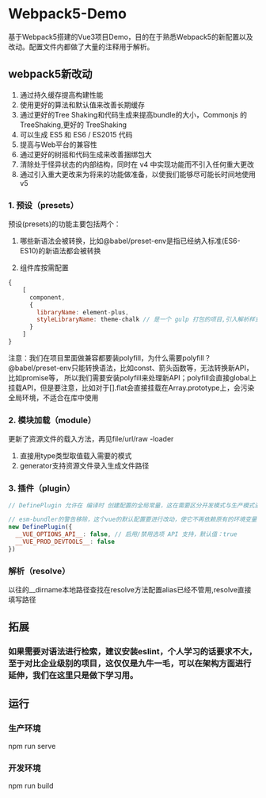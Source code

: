# Webpack5-Demo
基于Webpack5搭建的Vue3项目Demo，目的在于熟悉Webpack5的新配置以及改动。配置文件内都做了大量的注释用于解析。

## webpack5新改动
1. 通过持久缓存提高构建性能
2. 使用更好的算法和默认值来改善长期缓存
3. 通过更好的Tree Shaking和代码生成来提高bundle的大小，Commonjs 的 TreeShaking,更好的 TreeShaking
4. 可以生成 ES5 和 ES6 / ES2015 代码
5. 提高与Web平台的兼容性
6. 通过更好的树摇和代码生成来改善捆绑包大
7. 清除处于怪异状态的内部结构，同时在 v4 中实现功能而不引入任何重大更改
8. 通过引入重大更改来为将来的功能做准备，以使我们能够尽可能长时间地使用 v5

### 1. 预设（presets）

预设(presets)的功能主要包括两个：
1. 哪些新语法会被转换，比如@babel/preset-env是指已经纳入标准(ES6-ES10)的新语法都会被转换

2. 组件库按需配置
```javascript
{
    [
      component,
      {
        libraryName: element-plus,
        styleLibraryName: theme-chalk // 是一个 gulp 打包的项目,引入解析样式文件插件
      }
    ]
}
```
注意：我们在项目里面做兼容都要装polyfill，为什么需要polyfill？@babel/preset-env只能转换语法，比如const、箭头函数等，无法转换新API，比如promise等，
所以我们需要安装polyfill来处理新API；polyfill会直接global上挂载API，但是要注意，比如对于[].flat会直接挂载在Array.prototype上，会污染全局环境，不适合在库中使用

### 2. 模块加载（module）
更新了资源文件的载入方法，再见file/url/raw -loader
1. 直接用type类型取值载入需要的模式
2. generator支持资源文件录入生成文件路径

### 3. 插件（plugin）
```javascript
// DefinePlugin 允许在 编译时 创建配置的全局常量，这在需要区分开发模式与生产模式进行不同的操作时，非常有用

// esm-bundler的警告移除，这个vue的默认配置要进行改动，使它不再依赖原有的环境变量
new DefinePlugin({
  __VUE_OPTIONS_API__: false, // 启用/禁用选项 API 支持，默认值：true
  __VUE_PROD_DEVTOOLS__: false
})

```


### 解析（resolve）
以往的__dirname本地路径查找在resolve方法配置alias已经不管用,resolve直接填写路径

## 拓展

### 如果需要对语法进行检索，建议安装eslint，个人学习的话要求不大，至于对比企业级别的项目，这仅仅是九牛一毛，可以在架构方面进行延伸，我们在这里只是做下学习用。

## 运行
### 生产环境
npm run serve
### 开发环境
npm run build